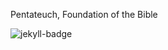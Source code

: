 Pentateuch, Foundation of the Bible

![jekyll-badge]

[jekyll-badge]: https://img.shields.io/github/actions/workflow/status/gospeltrust/kairos-bs-515/jekyll.yml?label=deploy&logo=github&logoColor=%23ffd700&style=for-the-badge
